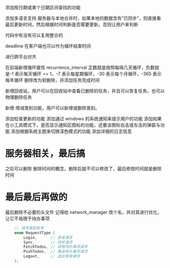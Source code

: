 添加按日期或某个日期区间查找的功能

添加多语言支持
服务器与本地合并时，如果本地的数据含有“已同步”，则直接看最后更新时间，然后根据时间判断是否需要更新。否则让用户来判断

代码中有没有可以复用整合的

deadline 在客户端也可以作为循环结束时间

进行跨平台对齐

在前端新增循环属性
recurrence_interval 正数就是按照每隔几天循环，负数就是-1 表示每天循环 == 1，-7 表示每星期循环，-30 表示每个月循环，-365 表示每年循环
删除改为软删除，并添加任务完成时间

新增回收站，用户可以在回收站中查看已删除的任务，并且可以恢复任务。也可以物理删除任务

新增 增减类别功能，用户可以新增或删除类别。

添加检查更新的功能
添加通过 windows 的系统通知来提示用户的功能
添加如果在小工具模式下，是否显示通知区图标的功能，还要该图标右击或左击的弹窗与功能
添加根据系统主题来切换深色模式的功能
添加详细的日志信息

# 服务器相关，最后搞

之后可以删除 删除时间的概念，删除后就不可以修改了，最后修改时间就是删除时间

# 最后最后再做的
最后删除不必要的头文件
记得给 network_manager 改个名，并对其进行优化，让它不局限于待办事项

```cpp
    // 请求类型枚举
    enum RequestType {
        Login,      // 登录请求
        Sync,       // 同步请求
        FetchTodos, // 获取待办事项请求
        PushTodos,  // 推送待办事项请求
        Logout,     // 退出登录请求
    };
```

